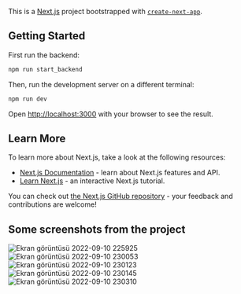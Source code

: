 This is a [Next.js](https://nextjs.org/) project bootstrapped with [`create-next-app`](https://github.com/vercel/next.js/tree/canary/packages/create-next-app).

## Getting Started
First run the backend:
```bash
npm run start_backend
```
Then, run the development server on a different terminal:

```bash
npm run dev
```

Open [http://localhost:3000](http://localhost:3000) with your browser to see the result.

## Learn More

To learn more about Next.js, take a look at the following resources:

- [Next.js Documentation](https://nextjs.org/docs) - learn about Next.js features and API.
- [Learn Next.js](https://nextjs.org/learn) - an interactive Next.js tutorial.

You can check out [the Next.js GitHub repository](https://github.com/vercel/next.js/) - your feedback and contributions are welcome!

## Some screenshots from the project
![Ekran görüntüsü 2022-09-10 225925](https://user-images.githubusercontent.com/72765259/189500051-759c7b8d-fb9c-47be-8afb-72e51a2ad851.png)
![Ekran görüntüsü 2022-09-10 230053](https://user-images.githubusercontent.com/72765259/189500053-b2f30031-1a67-480e-a406-0903254e2f84.png)
![Ekran görüntüsü 2022-09-10 230123](https://user-images.githubusercontent.com/72765259/189500054-1b7f36a9-3127-4256-a02b-361843adc3dd.png)
![Ekran görüntüsü 2022-09-10 230145](https://user-images.githubusercontent.com/72765259/189500055-67c8af6d-e492-48f7-b490-cd6dec64c631.png)
![Ekran görüntüsü 2022-09-10 230310](https://user-images.githubusercontent.com/72765259/189500059-ce0ac7a8-3596-4963-99c1-a63d16ca5edc.png)
